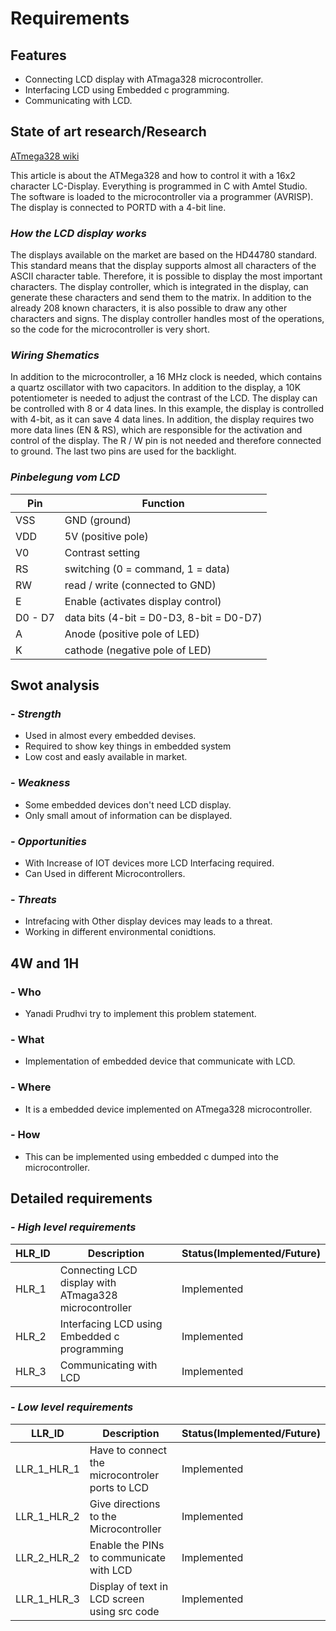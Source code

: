 #  Requirements

##  Features
-   Connecting LCD display with ATmaga328 microcontroller.
-   Interfacing LCD using Embedded c programming.
-   Communicating with LCD.

##  State of art research/Research

[ATmega328 wiki](https://en.wikipedia.org/wiki/ATmega328)

This article is about the ATMega328 and how to control it with a 16x2 character LC-Display. Everything is programmed in C with Amtel Studio. The software is loaded to the microcontroller via a programmer (AVRISP). The display is connected to PORTD with a 4-bit line.

###  *How the LCD display works*

The displays available on the market are based on the HD44780 standard. This standard means that the display supports almost all characters of the ASCII character table. Therefore, it is possible to display the most important characters. The display controller, which is integrated in the display, can generate these characters and send them to the matrix. In addition to the already 208 known characters, it is also possible to draw any other characters and signs. The display controller handles most of the operations, so the code for the microcontroller is very short.

###  *Wiring Shematics*
In addition to the microcontroller, a 16 MHz clock is needed, which contains a quartz oscillator with two capacitors. In addition to the display, a 10K potentiometer is needed to adjust the contrast of the LCD. The display can be controlled with 8 or 4 data lines. In this example, the display is controlled with 4-bit, as it can save 4 data lines. In addition, the display requires two more data lines (EN & RS), which are responsible for the activation and control of the display. The R / W pin is not needed and therefore connected to ground. The last two pins are used for the backlight.

###  *Pinbelegung vom LCD*

|Pin|	Function|
|----|--------|
|VSS	|GND (ground)|
|VDD|	5V (positive pole)|
|V0	|Contrast setting|
|RS|	switching (0 = command, 1 = data)|
|RW	|read / write (connected to GND)|
|E|	Enable (activates display control)|
|D0 - D7|	data bits (4-bit = D0-D3, 8-bit = D0-D7)|
|A	|Anode (positive pole of LED)|
|K	|cathode (negative pole of LED)|

##  Swot analysis

###  -  *Strength*
-    Used in almost every embedded devises.
-    Required to show key things in embedded system
-    Low cost and easly available in market.

###  -    *Weakness*
-    Some embedded devices don't need LCD display.
-    Only small amout of information can be displayed.


###  -  *Opportunities*
-    With Increase of IOT devices more LCD Interfacing required.
-    Can Used in different Microcontrollers. 
 
###  - *Threats*
-   Intrefacing with Other display devices may leads to a threat.
-   Working in different environmental conidtions.
   
##  4W and 1H
###   -   Who
-   Yanadi Prudhvi try to implement this problem statement.

###  - What
-  Implementation of embedded device that communicate with LCD.

###  -  Where
-   It is a embedded device implemented on ATmega328 microcontroller.

### -   How
-    This can be implemented using embedded c dumped into the microcontroller.

##  Detailed requirements

###  - *High level requirements*

|HLR_ID|Description|Status(Implemented/Future)|
|------|-----------|--------------------------|
|HLR_1|Connecting LCD display with ATmaga328 microcontroller|Implemented|
|HLR_2|Interfacing LCD using Embedded c programming|Implemented|
|HLR_3|Communicating with LCD|Implemented|

###  - *Low level requirements*

|LLR_ID|Description|Status(Implemented/Future)|
|------|-----------|--------------------------|
|LLR_1_HLR_1| Have to connect the microcontroler ports to LCD|Implemented|
|LLR_1_HLR_2|Give directions to the Microcontroller|Implemented|
|LLR_2_HLR_2|Enable the PINs to communicate with LCD|Implemented|
|LLR_1_HLR_3|Display of text in LCD screen using src code|Implemented|

